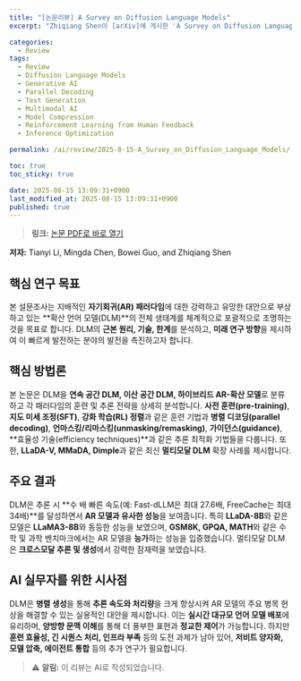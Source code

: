 ```yaml
---
title: "[논문리뷰] A Survey on Diffusion Language Models"
excerpt: "Zhiqiang Shen이 [arXiv]에 게시한 'A Survey on Diffusion Language Models' 논문에 대한 자세한 리뷰입니다."

categories:
  - Review
tags:
  - Review
  - Diffusion Language Models
  - Generative AI
  - Parallel Decoding
  - Text Generation
  - Multimodal AI
  - Model Compression
  - Reinforcement Learning from Human Feedback
  - Inference Optimization

permalink: /ai/review/2025-8-15-A_Survey_on_Diffusion_Language_Models/

toc: true
toc_sticky: true

date: 2025-08-15 13:09:31+0900
last_modified_at: 2025-08-15 13:09:31+0900
published: true
---
```

> **링크:** [논문 PDF로 바로 열기](https://arxiv.org/abs/2508.10875)

**저자:** Tianyi Li, Mingda Chen, Bowei Guo, and Zhiqiang Shen



## 핵심 연구 목표
본 설문조사는 지배적인 **자기회귀(AR) 패러다임**에 대한 강력하고 유망한 대안으로 부상하고 있는 **확산 언어 모델(DLM)**의 전체 생태계를 체계적으로 포괄적으로 조명하는 것을 목표로 합니다. DLM의 **근본 원리, 기술, 한계**를 분석하고, **미래 연구 방향**을 제시하여 이 빠르게 발전하는 분야의 발전을 촉진하고자 합니다.

## 핵심 방법론
본 논문은 DLM을 **연속 공간 DLM, 이산 공간 DLM, 하이브리드 AR-확산 모델**로 분류하고 각 패러다임의 훈련 및 추론 전략을 상세히 분석합니다. **사전 훈련(pre-training)**, **지도 미세 조정(SFT)**, **강화 학습(RL) 정렬**과 같은 훈련 기법과 **병렬 디코딩(parallel decoding)**, **언마스킹/리마스킹(unmasking/remasking)**, **가이던스(guidance)**, **효율성 기술(efficiency techniques)**과 같은 추론 최적화 기법들을 다룹니다. 또한, **LLaDA-V, MMaDA, Dimple**과 같은 최신 **멀티모달 DLM** 확장 사례를 제시합니다.

## 주요 결과
DLM은 추론 시 **수 배 빠른 속도(예: Fast-dLLM은 최대 27.6배, FreeCache는 최대 34배)**를 달성하면서 **AR 모델과 유사한 성능**을 보여줍니다. 특히 **LLaDA-8B**와 같은 모델은 **LLaMA3-8B**와 동등한 성능을 보였으며, **GSM8K, GPQA, MATH**와 같은 수학 및 과학 벤치마크에서는 AR 모델을 **능가**하는 성능을 입증했습니다. 멀티모달 DLM은 **크로스모달 추론 및 생성**에서 강력한 잠재력을 보였습니다.

## AI 실무자를 위한 시사점
DLM은 **병렬 생성**을 통해 **추론 속도와 처리량**을 크게 향상시켜 AR 모델의 주요 병목 현상을 해결할 수 있는 실용적인 대안을 제시합니다. 이는 **실시간 대규모 언어 모델 배포**에 유리하며, **양방향 문맥 이해**를 통해 더 풍부한 표현과 **정교한 제어**가 가능합니다. 하지만 **훈련 효율성, 긴 시퀀스 처리, 인프라 부족** 등의 도전 과제가 남아 있어, **저비트 양자화, 모델 압축, 에이전트 통합** 등의 추가 연구가 필요합니다.

> ⚠️ **알림:** 이 리뷰는 AI로 작성되었습니다.